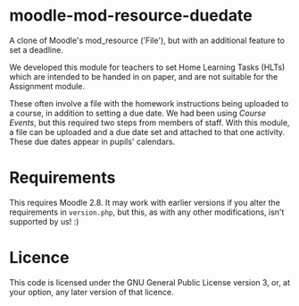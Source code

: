 # moodle-mod-resource-duedate
A clone of Moodle's mod_resource ('File'), but with an additional feature to set a deadline.

We developed this module for teachers to set Home Learning Tasks (HLTs) which are intended to be handed in on paper, and are not suitable for the Assignment module.

These often involve a file with the homework instructions being uploaded to a course, in addition to setting a due date. We had been using *Course Events*, but this required two steps from members of staff. With this module, a file can be uploaded and a due date set and attached to that one activity. These due dates appear in pupils' calendars.

# Requirements

This requires Moodle 2.8. It may work with earlier versions if you alter the requirements in `version.php`, but this, as with any other modifications, isn't supported by us! :)

# Licence

This code is licensed under the GNU General Public License version 3, or, at your option, any later version of that licence.
